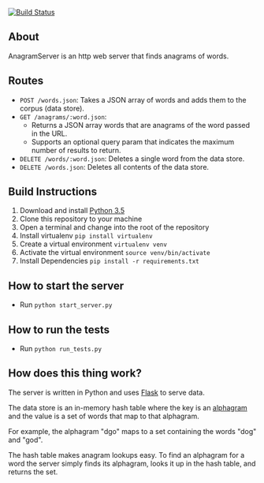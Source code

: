 [![Build Status](https://travis-ci.org/adrielklein/anagram-server.svg?branch=master)](https://travis-ci.org/adrielklein/anagram-server)

## About
AnagramServer is an http web server that finds anagrams of words.


## Routes
- `POST /words.json`: Takes a JSON array of words and adds them to the corpus (data store).
- `GET /anagrams/:word.json`:
  - Returns a JSON array words that are anagrams of the word passed in the URL.
  - Supports an optional query param that indicates the maximum number of results to return.
- `DELETE /words/:word.json`: Deletes a single word from the data store.
- `DELETE /words.json`: Deletes all contents of the data store.

## Build Instructions
1. Download and install [Python 3.5](https://www.python.org/downloads/release/python-350/)
1. Clone this repository to your machine
1. Open a terminal and change into the root of the repository
1. Install virtualenv `pip install virtualenv`
1. Create a virtual environment `virtualenv venv`
1. Activate the virtual environment `source venv/bin/activate`
1. Install Dependencies `pip install -r requirements.txt`

## How to start the server
- Run `python start_server.py`

## How to run the tests
- Run `python run_tests.py`

## How does this thing work?

The server is written in Python and uses [Flask](http://flask.pocoo.org/) to serve data.

The data store is an in-memory hash table where the key is an [alphagram](https://en.wikipedia.org/wiki/Alphagram) and the value is a set of words that map to that alphagram.

For example, the alphagram "dgo" maps to a set containing the words "dog" and "god".

The hash table makes anagram lookups easy. To find an alphagram for a word the server simply finds its alphagram, looks it up in the hash table, and returns the set.